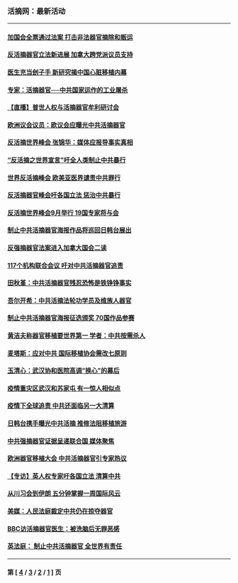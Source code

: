 ### 活摘网：最新活动
---
#### [加国会全票通过法案 打击非法器官摘除和贩运](../../pages/nf5883/n13884924.md?01250430) 
#### [反活摘器官立法新进展 加拿大跨党派议员支持](../../pages/nf5883/n13876061.md?01250430) 
#### [医生充当刽子手 新研究揭中国心脏移植内幕](../../pages/nf5883/n13772291.md?01250430) 
#### [专家：活摘器官──中共国家运作的工业屠杀](../../pages/nf5883/n13761178.md?01250430) 
#### [【直播】普世人权与活摘器官牟利研讨会](../../pages/nf5883/n13425146.md?01250430) 
#### [欧洲议会议员：欧议会应曝光中共活摘器官](../../pages/nf5883/n13336571.md?01250430) 
#### [反活摘世界峰会 张锦华：媒体应报导事实真相](../../pages/nf5883/n13278502.md?01250430) 
#### [“反活摘之世界宣言”吁全人类制止中共暴行](../../pages/nf5883/n13259730.md?01250430) 
#### [世界反活摘峰会 欧美亚医界谴责中共罪行](../../pages/nf5883/n13253550.md?01250430) 
#### [反活摘器官峰会吁各国立法 惩治中共暴行](../../pages/nf5883/n13245052.md?01250430) 
#### [反活摘世界峰会9月举行 19国专家将与会](../../pages/nf5883/n13201492.md?01250430) 
#### [制止中共活摘器官海报作品将巡回日韩台展出](../../pages/nf5883/n13177791.md?01250430) 
#### [反强摘器官法案进入加拿大国会二读](../../pages/nf5883/n13033450.md?01250430) 
#### [117个机构联合会议 吁对中共活摘器官追责](../../pages/nf5883/n12775087.md?01250430) 
#### [田秋堇：中共活摘器官残忍恐怖是铁铮铮事实](../../pages/nf5883/n12702148.md?01250430) 
#### [吾尔开希：中共活摘法轮功学员及维族人器官](../../pages/nf5883/n12693197.md?01250430) 
#### [制止中共活摘器官海报征选颁奖 70国作品参赛](../../pages/nf5883/n12692050.md?01250430) 
#### [黄洁夫称器官移植要世界第一 学者：中共按需杀人](../../pages/nf5883/n12572329.md?01250430) 
#### [麦塔斯：应对中共 国际移植协会需改七原则](../../pages/nf5883/n12514711.md?01250430) 
#### [玉清心：武汉协和医院高调“换心”的幕后](../../pages/nf5883/n12298730.md?01250430) 
#### [疫情重灾区武汉和苏家屯 有一惊人相似点](../../pages/nf5883/n12150824.md?01250430) 
#### [疫情下全球追责 中共还面临另一大清算](../../pages/nf5883/n12070397.md?01250430) 
#### [日韩台携手曝光中共活摘 推修法阻移植旅游](../../pages/nf5883/n11712046.md?01250430) 
#### [中共强摘器官证据呈递联合国 媒体聚焦](../../pages/nf5883/n11546426.md?01250430) 
#### [欧洲器官移植大会 中共活摘器官引专家热议](../../pages/nf5883/n11539095.md?01250430) 
#### [【专访】英人权专家吁各国立法 清算中共](../../pages/nf5883/n11367315.md?01250430) 
#### [从川习会到伊朗 五分钟掌握一周国际风云](../../pages/nf5883/n11338520.md?01250430) 
#### [美媒：人民法庭裁定中共仍在掠夺器官](../../pages/nf5883/n11334897.md?01250430) 
#### [BBC访活摘器官医生：被洗脑后无罪恶感](../../pages/nf5883/n11335935.md?01250430) 
#### [英法庭： 制止中共活摘器官 全世界有责任](../../pages/nf5883/n11330691.md?01250430) 

---
#### 第 [ [4](./4.md?01250430) / [3](./3.md?01250430) / [2](./2.md?01250430) / [1](./1.md?01250430) ] 页
